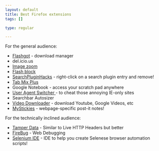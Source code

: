 ```yaml
--- 
layout: default
title: Best Firefox extensions
tags: []

type: regular

---
```

For the general audience:
<ul>
	<li><a title="flashgot firefox extension" target="_blank" href="https://addons.mozilla.org/firefox/220/">Flashgot</a> - download manager</li>
	<li>del.icio.us</li>
	<li><a title="image zoom firefox" target="_blank" href="https://addons.mozilla.org/firefox/139/">Image zoom</a></li>
	<li><a title="flash block firefox" target="_blank" href="http://flashblock.mozdev.org/">Flash block </a></li>
	<li><a title="firefox search plugin" target="_blank" href="https://addons.mozilla.org/firefox/1563/">SearchPluginHacks</a> - right-click on a search plugin entry and remove!</li>
	<li><a title="firefox tab plus" target="_blank" href="https://addons.mozilla.org/firefox/1122/">Tab Mix Plus
</a></li>
	<li>Google Notebook - access your scratch pad anywhere</li>
	<li><a title="firefox useragent extension" target="_blank" href="https://addons.mozilla.org/firefox/59/">User Agent Switcher </a>- to cheat those annoying IE-only sites</li>
	<li>Searchbar Autosizer</li>
	<li><a title="video youtube firefox download" target="_blank" href="https://addons.mozilla.org/firefox/2390/">Video Downloader</a> - download Youtube, Google Videos, etc</li>
	<li><a title="postit firefox notes" href="http://www.mystickies.com/">MyStickies</a> - webpage-specific post-it notes!</li>
</ul>
For the technically inclined audience:
<ul>
	<li><a target="_blank" href="http://tamperdata.mozdev.org/">Tamper Data</a> - Similar to Live HTTP Headers but better</li>
	<li><a title="web javascript firefox dev debugger" target="_blank" href="https://addons.mozilla.org/firefox/1843/">FireBug</a> - Web Debugging</li>
	<li><a title="firefox automation ide" target="_blank" href="http://www.openqa.org/selenium/">Selenium IDE</a> - IDE to help you create Selenese browser automation scripts!</li>
</ul>
